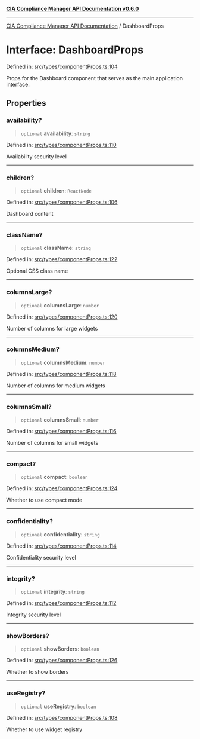[**CIA Compliance Manager API Documentation v0.6.0**](../README.md)

***

[CIA Compliance Manager API Documentation](../globals.md) / DashboardProps

# Interface: DashboardProps

Defined in: [src/types/componentProps.ts:104](https://github.com/Hack23/cia-compliance-manager/blob/main/src/types/componentProps.ts#L104)

Props for the Dashboard component that serves as the main application interface.

## Properties

### availability?

> `optional` **availability**: `string`

Defined in: [src/types/componentProps.ts:110](https://github.com/Hack23/cia-compliance-manager/blob/main/src/types/componentProps.ts#L110)

Availability security level

***

### children?

> `optional` **children**: `ReactNode`

Defined in: [src/types/componentProps.ts:106](https://github.com/Hack23/cia-compliance-manager/blob/main/src/types/componentProps.ts#L106)

Dashboard content

***

### className?

> `optional` **className**: `string`

Defined in: [src/types/componentProps.ts:122](https://github.com/Hack23/cia-compliance-manager/blob/main/src/types/componentProps.ts#L122)

Optional CSS class name

***

### columnsLarge?

> `optional` **columnsLarge**: `number`

Defined in: [src/types/componentProps.ts:120](https://github.com/Hack23/cia-compliance-manager/blob/main/src/types/componentProps.ts#L120)

Number of columns for large widgets

***

### columnsMedium?

> `optional` **columnsMedium**: `number`

Defined in: [src/types/componentProps.ts:118](https://github.com/Hack23/cia-compliance-manager/blob/main/src/types/componentProps.ts#L118)

Number of columns for medium widgets

***

### columnsSmall?

> `optional` **columnsSmall**: `number`

Defined in: [src/types/componentProps.ts:116](https://github.com/Hack23/cia-compliance-manager/blob/main/src/types/componentProps.ts#L116)

Number of columns for small widgets

***

### compact?

> `optional` **compact**: `boolean`

Defined in: [src/types/componentProps.ts:124](https://github.com/Hack23/cia-compliance-manager/blob/main/src/types/componentProps.ts#L124)

Whether to use compact mode

***

### confidentiality?

> `optional` **confidentiality**: `string`

Defined in: [src/types/componentProps.ts:114](https://github.com/Hack23/cia-compliance-manager/blob/main/src/types/componentProps.ts#L114)

Confidentiality security level

***

### integrity?

> `optional` **integrity**: `string`

Defined in: [src/types/componentProps.ts:112](https://github.com/Hack23/cia-compliance-manager/blob/main/src/types/componentProps.ts#L112)

Integrity security level

***

### showBorders?

> `optional` **showBorders**: `boolean`

Defined in: [src/types/componentProps.ts:126](https://github.com/Hack23/cia-compliance-manager/blob/main/src/types/componentProps.ts#L126)

Whether to show borders

***

### useRegistry?

> `optional` **useRegistry**: `boolean`

Defined in: [src/types/componentProps.ts:108](https://github.com/Hack23/cia-compliance-manager/blob/main/src/types/componentProps.ts#L108)

Whether to use widget registry

